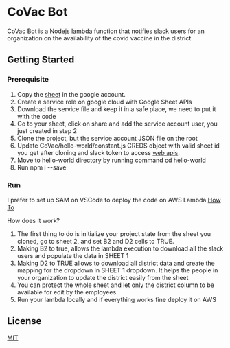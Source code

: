 # CoVac Bot

CoVac Bot is a Nodejs [lambda](https://aws.amazon.com/lambda/) function that notifies slack users for an organization on the availability of the covid vaccine in the district


## Getting Started

### Prerequisite

1) Copy the [sheet](https://docs.google.com/spreadsheets/d/1jjb6miCOu2L67aC1sIFu1YlKSeJlYY59zF6zftYO7G8/edit#gid=0) in the google account.
2) Create a service role on google cloud with Google Sheet APIs
3) Download the service file and keep it in a safe place, we need to put it with the code
4) Go to your sheet, click on share and add the service account user, you just created in step 2
5) Clone the project, but the service account JSON file on the root
6) Update CoVac/hello-world/constant.js CREDS object with valid sheet id you get after cloning and slack token to access [web apis](https://api.slack.com/web).
7) Move to hello-world directory by running command cd hello-world 
8) Run npm i --save


### Run

I prefer to set up SAM on VSCode to deploy the code on AWS Lambda [How To](https://codeolives.com/2019/09/19/vs-code-build-debug-and-deploy-aws-lambda-functions-using-visual-studio-code/)


How does it work?

1) The first thing to do is initialize your project state from the sheet you cloned, go to sheet 2, and set B2 and D2 cells to TRUE.
2) Making B2 to true, allows the lambda execution to download all the slack users and populate the data in SHEET 1
3) Making D2 to TRUE allows to download all district data and create the mapping for the dropdown in SHEET 1 dropdown. It helps the people in your organization to update the district easily from the sheet
4) You can protect the whole sheet and let only the district column to be available for edit by the employees
5) Run your lambda locally and if everything works fine deploy it on AWS



## License
[MIT](https://choosealicense.com/licenses/mit/)
